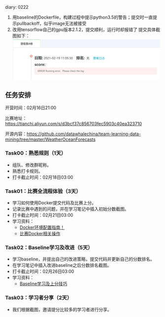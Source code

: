diary:
0222
1. 用baseline的Dockerfile，构建过程中提示python3.5的警告；提交时一直提示pullbackoff，似乎image无法被接受
2. 改用tensorflow自己的gpu版本2.1.2，提交顺利，运行时却报错了
提交具体截图如下：
![image](https://github.com/alyzleafbell/team-learning-data-mining/blob/master/weathersubmission.png)

## 任务安排

开营时间：02月16日21:00

比赛地址：https://tianchi.aliyun.com/s/d3bcf37c856703fec5903c40ea323710

开源内容：https://github.com/datawhalechina/team-learning-data-mining/tree/master/WeatherOceanForecasts

### Task00：熟悉规则（1天）

- 组队、修改群昵称。
- 熟悉打卡规则。
- 打卡截止时间：02月18日03:00

### Task01：比赛全流程体验（3天）

- 学习如何使用Docker提交代码及比赛上分。
- 记录比赛中遇到的问题，并在学习笔记中插入初始分数截图。
- 打卡截止时间：02月21日03:00
- 学习资料：
  - [Docker环境配置指南！](https://tianchi.aliyun.com/competition/entrance/231759/tab/226)
  - [比赛Docker相关操作](https://github.com/datawhalechina/team-learning-data-mining/blob/master/WeatherOceanForecasts/docker%E7%9B%B8%E5%85%B3.md)

### Task02：Baseline学习及改进（5天）

- 学习baseline，并提出自己的改进策略，提交代码并更新自己的分数排名。
- 在学习笔记中插入改进baseline之后分数排名截图。
- 打卡截止时间：02月26日03:00
- 学习资料：
  - [Baseline学习及上分技巧](https://github.com/datawhalechina/team-learning-data-mining/blob/master/WeatherOceanForecasts/baseline%E7%9B%B8%E5%85%B3.md)

### Task03：学习者分享（2天）

- 我们根据截图，邀请提分比较多的学习者进行分享。
